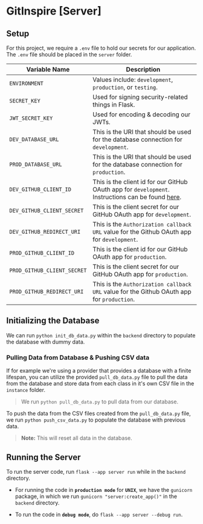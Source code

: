 # GitInspire [Server]

## Setup

For this project, we require a `.env` file to hold our secrets for our application. The `.env` file should be placed in the `server` folder.

| Variable Name               | Description                                                                                                                                                                               |
| --------------------------- | ----------------------------------------------------------------------------------------------------------------------------------------------------------------------------------------- |
| `ENVIRONMENT`               | Values include: `development`, `production`, or `testing`.                                                                                                                                |
| `SECRET_KEY`                | Used for signing security-related things in Flask.                                                                                                                                        |
| `JWT_SECRET_KEY`            | Used for encoding & decoding our JWTs.                                                                                                                                                    |
| `DEV_DATABASE_URL`          | This is the URI that should be used for the database connection for `development`.                                                                                                        |
| `PROD_DATABASE_URL`         | This is the URI that should be used for the database connection for `production`.                                                                                                         |
| `DEV_GITHUB_CLIENT_ID`      | This is the client id for our GitHub OAuth app for `development`. Instructions can be found [here](https://docs.github.com/en/apps/oauth-apps/building-oauth-apps/creating-an-oauth-app). |
| `DEV_GITHUB_CLIENT_SECRET`  | This is the client secret for our GitHub OAuth app for `development`.                                                                                                                     |
| `DEV_GITHUB_REDIRECT_URI`   | This is the `Authorization callback URL` value for the Github OAuth app for `development`.                                                                                                |
| `PROD_GITHUB_CLIENT_ID`     | This is the client id for our GitHub OAuth app for `production`.                                                                                                                          |
| `PROD_GITHUB_CLIENT_SECRET` | This is the client secret for our GitHub OAuth app for `production`.                                                                                                                      |
| `PROD_GITHUB_REDIRECT_URI`  | This is the `Authorization callback URL` value for the Github OAuth app for `production`.                                                                                                 |

## Initializing the Database

We can run `python init_db_data.py` within the `backend` directory to populate the database with dummy data.

### Pulling Data from Database & Pushing CSV data

If for example we're using a provider that provides a database with a finite lifespan, you can utilize the provided `pull_db_data.py` file to pull the data from the database and store data from each class in it's own CSV file in the `instance` folder.

> We run `python pull_db_data.py` to pull data from our database.

To push the data from the CSV files created from the `pull_db_data.py` file, we run `python push_csv_data.py` to populate the database with previous data.

> **Note:** This will reset all data in the database.

## Running the Server

To run the server code, run `flask --app server run` while in the `backend` directory.

- For running the code in **`production mode`** for **`UNIX`**, we have the `gunicorn` package, in which we run `gunicorn "server:create_app()"` in the `backend` directory.

- To run the code in **`debug mode`**, do `flask --app server --debug run`.
